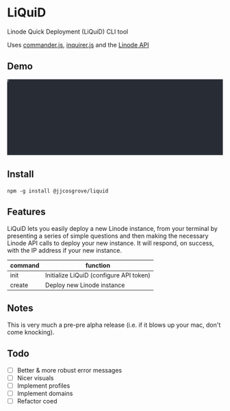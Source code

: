 # LiQuiD

Linode Quick Deployment (LiQuiD) CLI tool

Uses <a href="https://github.com/tj/commander.js/">commander.js</a>, <a href="https://github.com/SBoudrias/Inquirer.js/">inquirer.js</a> and the <a href="https://developers.linode.com/api/v4">Linode API</a>

## Demo

![Demo](demos/create.svg)

## Install

```
npm -g install @jjcosgrove/liquid
```

## Features

LiQuiD lets you easily deploy a new Linode instance, from your terminal by presenting a series of simple questions and then making the necessary Linode API calls to deploy your new instance. It will respond, on success, with the IP address if your new instance.

command|function
-|-|
init|Initialize LiQuiD (configure API token)
create|Deploy new Linode instance

## Notes
This is very much a pre-pre alpha release (i.e. if it blows up your mac, don't come knocking).

## Todo

- [ ] Better & more robust error messages
- [ ] Nicer visuals
- [ ] Implement profiles
- [ ] Implement domains
- [ ] Refactor coed

